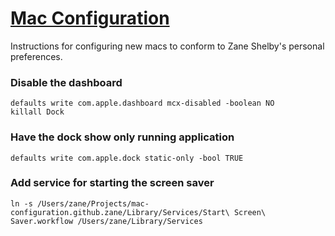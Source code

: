 # [Mac Configuration](https://github.com/zane/mac-configuration)

Instructions for configuring new macs to conform to Zane Shelby's personal preferences.

### Disable the dashboard

    defaults write com.apple.dashboard mcx-disabled -boolean NO
    killall Dock
    
### Have the dock show only running application
    
    defaults write com.apple.dock static-only -bool TRUE

### Add service for starting the screen saver

    ln -s /Users/zane/Projects/mac-configuration.github.zane/Library/Services/Start\ Screen\ Saver.workflow /Users/zane/Library/Services
